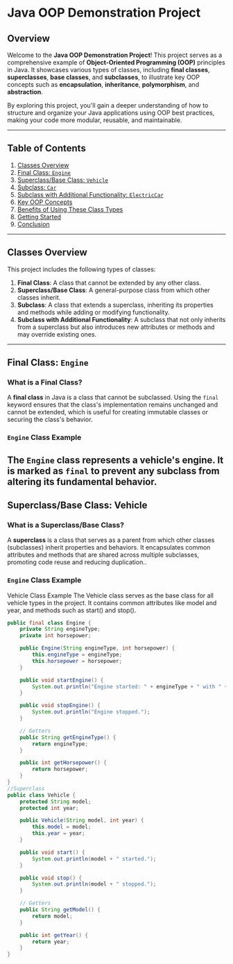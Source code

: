 # Java OOP Demonstration Project

## Overview

Welcome to the **Java OOP Demonstration Project**! This project serves as a comprehensive example of **Object-Oriented Programming (OOP)** principles in Java. It showcases various types of classes, including **final classes**, **superclasses**, **base classes**, and **subclasses**, to illustrate key OOP concepts such as **encapsulation**, **inheritance**, **polymorphism**, and **abstraction**.

By exploring this project, you'll gain a deeper understanding of how to structure and organize your Java applications using OOP best practices, making your code more modular, reusable, and maintainable.

---

## Table of Contents

1. [Classes Overview](#classes-overview)
2. [Final Class: `Engine`](#final-class-engine)
3. [Superclass/Base Class: `Vehicle`](#superclassbase-class-vehicle)
4. [Subclass: `Car`](#subclass-car)
5. [Subclass with Additional Functionality: `ElectricCar`](#subclass-with-additional-functionality-electriccar)
6. [Key OOP Concepts](#key-oop-concepts)
7. [Benefits of Using These Class Types](#benefits-of-using-these-class-types)
8. [Getting Started](#getting-started)
9. [Conclusion](#conclusion)

---

## Classes Overview

This project includes the following types of classes:

1. **Final Class**: A class that cannot be extended by any other class.
2. **Superclass/Base Class**: A general-purpose class from which other classes inherit.
3. **Subclass**: A class that extends a superclass, inheriting its properties and methods while adding or modifying functionality.
4. **Subclass with Additional Functionality**: A subclass that not only inherits from a superclass but also introduces new attributes or methods and may override existing ones.

---

## Final Class: `Engine`

### What is a Final Class?

A **final class** in Java is a class that cannot be subclassed. Using the `final` keyword ensures that the class's implementation remains unchanged and cannot be extended, which is useful for creating immutable classes or securing the class's behavior.

### `Engine` Class Example

The `Engine` class represents a vehicle's engine. It is marked as `final` to prevent any subclass from altering its fundamental behavior.
---
## Superclass/Base Class: Vehicle
### What is a Superclass/Base Class?
A **superclass**  is a class that serves as a parent from which other classes (subclasses) inherit properties and behaviors. It encapsulates common attributes and methods that are shared across multiple subclasses, promoting code reuse and reducing duplication..
### `Engine` Class Example
Vehicle Class Example
The Vehicle class serves as the base class for all vehicle types in the project. It contains common attributes like model and year, and methods such as start() and stop().
```java
public final class Engine {
    private String engineType;
    private int horsepower;

    public Engine(String engineType, int horsepower) {
        this.engineType = engineType;
        this.horsepower = horsepower;
    }

    public void startEngine() {
        System.out.println("Engine started: " + engineType + " with " + horsepower + " HP.");
    }

    public void stopEngine() {
        System.out.println("Engine stopped.");
    }

    // Getters
    public String getEngineType() {
        return engineType;
    }

    public int getHorsepower() {
        return horsepower;
    }
}
//Superclass
public class Vehicle {
    protected String model;
    protected int year;

    public Vehicle(String model, int year) {
        this.model = model;
        this.year = year;
    }

    public void start() {
        System.out.println(model + " started.");
    }

    public void stop() {
        System.out.println(model + " stopped.");
    }

    // Getters
    public String getModel() {
        return model;
    }

    public int getYear() {
        return year;
    }
}


